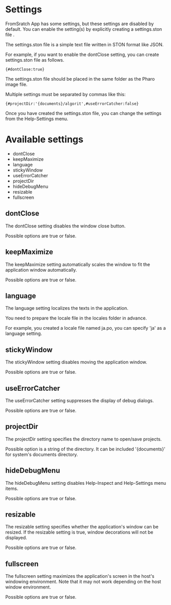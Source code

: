 # Settings
FromSratch App has some settings, but these settings are disabled by default.
You can enable the setting(s) by explicitly creating a settings.ston file .

The settings.ston file is a simple text file written in STON format like JSON.

For example, if you want to enable the dontClose setting, you can create settings.ston file as follows.

```
{#dontClose:true}
```

The settings.ston file should be placed in the same folder as the Pharo image file.

Multiple settings must be separated by commas like this:

```
{#projectDir:'{documents}/algorit',#useErrorCatcher:false}
```

Once you have created the settings.ston file, you can change the settings from the Help-Settings menu.

# Available settings
- dontClose
- keepMaximize
- language
- stickyWindow
- useErrorCatcher
- projectDir
- hideDebugMenu
- resizable
- fullscreen

## dontClose
The dontClose setting disables the window close button.

Possible options are true or false.

## keepMaximize
The keepMaximize setting automatically scales the window to fit the application window automatically.

Possible options are true or false.

## language
The language setting localizes the texts in the application.

You need to prepare the locale file in the locales folder in advance.

For example, you created a locale file named ja.po, you can specify 'ja' as a language setting.

## stickyWindow
The stickyWindow setting disables moving the application window.

Possible options are true or false.

## useErrorCatcher
The useErrorCatcher setting suppresses the display of debug dialogs.

Possible options are true or false.

## projectDir
The projectDir setting specifies the directory name to open/save projects.

Possible option is a string of the directory.
It can be included '{documents}' for system's documents directory.

## hideDebugMenu
The hideDebugMenu setting disables Help-Inspect and Help-Settings menu items.

Possible options are true or false.

## resizable
The resizable setting specifies whether the application's window can be resized.
If the resizable setting is true, window decorations will not be displayed.

Possible options are true or false.

## fullscreen
The fullscreen setting maximizes the application's screen in the host's windowing environment.
Note that it may not work depending on the host window environment.

Possible options are true or false.
